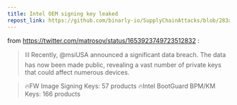 ```yaml
---
title: Intel OEM signing key leaked
repost_link: https://github.com/binarly-io/SupplyChainAttacks/blob/283ad4c972a98d043b36c31bf38f98160debf5bd/MSI/IntelOemKeyImpactedDevices.md
---
```


from https://twitter.com/matrosov/status/1653923749723512832 :

> ⛓️ Recently, @msiUSA announced a significant data breach. The data has now been made public, revealing a vast number of private keys that could affect numerous devices.

> 🔥FW Image Signing Keys: 57 products
> 🔥Intel BootGuard BPM/KM Keys: 166 products
